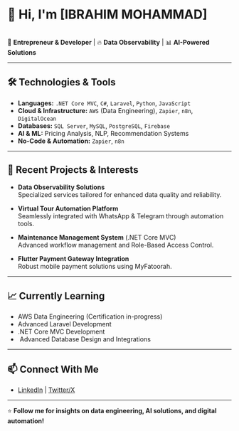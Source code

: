 # 👋 Hi, I'm [IBRAHIM MOHAMMAD]

\
🚀 **Entrepreneur & Developer** | 🔥 **Data Observability** | 📊 **AI-Powered Solutions**

---

## 🛠️ Technologies & Tools

- **Languages:** `.NET Core MVC`, `C#`, `Laravel`, `Python`, `JavaScript`
- **Cloud & Infrastructure:** `AWS` (Data Engineering), `Zapier`, `n8n`, `DigitalOcean`
- **Databases:** `SQL Server`, `MySQL`, `PostgreSQL`, `Firebase`
- **AI & ML:** Pricing Analysis, NLP, Recommendation Systems
- **No-Code & Automation:** `Zapier`, `n8n`

---

## 💼 Recent Projects & Interests

- **Data Observability Solutions**\
  Specialized services tailored for enhanced data quality and reliability.

- **Virtual Tour Automation Platform**\
  Seamlessly integrated with WhatsApp & Telegram through automation tools.

- **Maintenance Management System** (.NET Core MVC)\
  Advanced workflow management and Role-Based Access Control.

- **Flutter Payment Gateway Integration**\
  Robust mobile payment solutions using MyFatoorah.

---

## 📈 Currently Learning

- AWS Data Engineering (Certification in-progress)
- Advanced Laravel Development
- .NET Core MVC Development
-  Advanced Database Design and Integrations&#x20;





---

## 📫 Connect With Me

- [LinkedIn](your-linkedin-url) | [Twitter/X](your-twitter-url)

---

⭐ **Follow me for insights on data engineering, AI solutions, and digital automation!**

